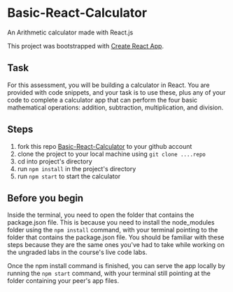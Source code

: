 # Basic-React-Calculator

An Arithmetic calculator made with React.js

This project was bootstrapped with [Create React App](https://github.com/facebook/create-react-app).

## Task

For this assessment, you will be building a calculator in React. You are provided with code snippets, and your task is to use these, plus any of your code to complete a calculator app that can perform the four basic mathematical operations: addition, subtraction, multiplication, and division.

## Steps

1. fork this repo [Basic-React-Calculator](https://github.com/Purple19-dev/Basic-React-Calculator) to your github account
2. clone the project to your local machine using `git clone ....repo`
3. cd into project's directory
4. run `npm install` in the project's directory
5. run `npm start` to start the calculator

## Before you begin

Inside the terminal, you need to open the folder that contains the package.json file. This is because you need to install the node_modules folder using the `npm install` command, with your terminal pointing to the folder that contains the package.json file. You should be familiar with these steps because they are the same ones you've had to take while working on the ungraded labs in the course's live code labs.

Once the npm install command is finished, you can serve the app locally by running the `npm start` command, with your terminal still pointing at the folder containing your peer's app files.
